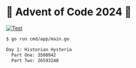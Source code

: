 # 🎁 Advent of Code 2024 🎁

[![Test](https://github.com/jskrd/advent-of-code-2024/actions/workflows/test.yml/badge.svg)](https://github.com/jskrd/advent-of-code-2024/actions/workflows/test.yml)

```sh
$ go run cmd/app/main.go

Day 1: Historian Hysteria
  Part One: 3508942
  Part Two: 26593248
```
